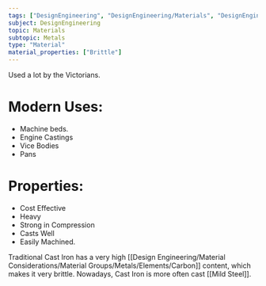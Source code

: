 ```yaml
---
tags: ["DesignEngineering", "DesignEngineering/Materials", "DesignEngineering/Materials/Metals", "DesignEngineering/Materials/Metals/Materials"]
subject: DesignEngineering
topic: Materials
subtopic: Metals
type: "Material"
material_properties: ["Brittle"]
---
```

 
Used a lot by the Victorians.

# Modern Uses:
  - Machine beds.
  - Engine Castings
  - Vice Bodies
  - Pans

# Properties:
  - Cost Effective
  - Heavy
  - Strong in Compression
  - Casts Well
  - Easily Machined.

Traditional Cast Iron has a very high [[Design Engineering/Material Considerations/Material Groups/Metals/Elements/Carbon]] content, which makes it very brittle. Nowadays, Cast Iron is more often cast [[Mild Steel]].